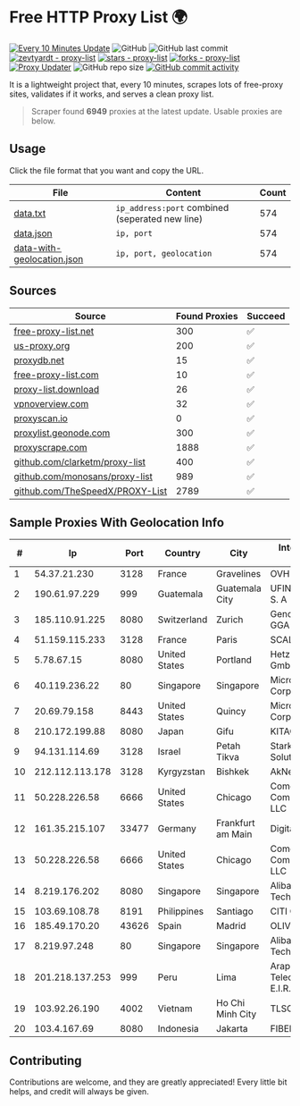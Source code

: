 
# Free HTTP Proxy List 🌍

[![Every 10 Minutes Update](https://github.com/mertguvencli/http-proxy-list/actions/workflows/main.yml/badge.svg?branch=main)](https://github.com/mertguvencli/http-proxy-list/actions/workflows/main.yml)
![GitHub](https://img.shields.io/github/license/mertguvencli/http-proxy-list)
![GitHub last commit](https://img.shields.io/github/last-commit/mertguvencli/http-proxy-list)
[![zevtyardt - proxy-list](https://img.shields.io/static/v1?label=zevtyardt&message=proxy-list&color=blue&logo=github)](https://github.com/zevtyardt/proxy-list "Go to GitHub repo")
[![stars - proxy-list](https://img.shields.io/github/stars/zevtyardt/proxy-list?style=social)](https://github.com/zevtyardt/proxy-list)
[![forks - proxy-list](https://img.shields.io/github/forks/zevtyardt/proxy-list?style=social)](https://github.com/zevtyardt/proxy-list)
[![Proxy Updater](https://github.com/zevtyardt/proxy-list/workflows/Proxy%20Updater/badge.svg)](https://github.com/zevtyardt/proxy-list/actions?query=workflow:"Proxy+Updater")
![GitHub repo size](https://img.shields.io/github/repo-size/zevtyardt/proxy-list)
[![GitHub commit activity](https://img.shields.io/github/commit-activity/m/zevtyardt/proxy-list?logo=commits)](https://github.com/zevtyardt/proxy-list/commits/main)

It is a lightweight project that, every 10 minutes, scrapes lots of free-proxy sites, validates if it works, and serves a clean proxy list.

> Scraper found **6949** proxies at the latest update. Usable proxies are below.

## Usage

Click the file format that you want and copy the URL.

|File|Content|Count|
|----|-------|-----|
|[data.txt](https://raw.githubusercontent.com/mertguvencli/http-proxy-list/main/proxy-list/data.txt)|`ip_address:port` combined (seperated new line)|574|
|[data.json](https://raw.githubusercontent.com/mertguvencli/http-proxy-list/main/proxy-list/data.json)|`ip, port`|574|
|[data-with-geolocation.json](https://raw.githubusercontent.com/mertguvencli/http-proxy-list/main/proxy-list/data-with-geolocation.json)|`ip, port, geolocation`|574|

## Sources

|Source|Found Proxies|Succeed|
|------|-------------|-------|
|[free-proxy-list.net](https://free-proxy-list.net)|300|✅|
|[us-proxy.org](https://www.us-proxy.org)|200|✅|
|[proxydb.net](http://proxydb.net)|15|✅|
|[free-proxy-list.com](https://free-proxy-list.com/?page=&port=&type%5B%5D=http&type%5B%5D=https&up_time=0&search=Search)|10|✅|
|[proxy-list.download](https://www.proxy-list.download/HTTP)|26|✅|
|[vpnoverview.com](https://vpnoverview.com/privacy/anonymous-browsing/free-proxy-servers)|32|✅|
|[proxyscan.io](https://www.proxyscan.io)|0|✅|
|[proxylist.geonode.com](https://proxylist.geonode.com/api/proxy-list?limit=300&page=1&sort_by=lastChecked&sort_type=desc&protocols=http,https)|300|✅|
|[proxyscrape.com](https://api.proxyscrape.com/v2/?request=displayproxies&protocol=http&timeout=10000&country=all&ssl=all&anonymity=all)|1888|✅|
|[github.com/clarketm/proxy-list](https://raw.githubusercontent.com/clarketm/proxy-list/master/proxy-list-raw.txt)|400|✅|
|[github.com/monosans/proxy-list](https://raw.githubusercontent.com/monosans/proxy-list/main/proxies/http.txt)|989|✅|
|[github.com/TheSpeedX/PROXY-List](https://raw.githubusercontent.com/TheSpeedX/PROXY-List/master/http.txt)|2789|✅|


## Sample Proxies With Geolocation Info

|#|Ip|Port|Country|City|Internet Service Provider|
|-|--|----|-------|----|-------------------------|
|1|54.37.21.230|3128|France|Gravelines|OVH SAS|
|2|190.61.97.229|999|Guatemala|Guatemala City|UFINET Guatemala S. A|
|3|185.110.91.225|8080|Switzerland|Zurich|Genossenschaft GGA Maur|
|4|51.159.115.233|3128|France|Paris|SCALEWAY|
|5|5.78.67.15|8080|United States|Portland|Hetzner Online GmbH|
|6|40.119.236.22|80|Singapore|Singapore|Microsoft Corporation|
|7|20.69.79.158|8443|United States|Quincy|Microsoft Corporation|
|8|210.172.199.88|8080|Japan|Gifu|KITAGATA|
|9|94.131.114.69|3128|Israel|Petah Tikva|Stark Industries Solutions LTD|
|10|212.112.113.178|3128|Kyrgyzstan|Bishkek|AkNet|
|11|50.228.226.58|6666|United States|Chicago|Comcast Cable Communications, LLC|
|12|161.35.215.107|33477|Germany|Frankfurt am Main|DigitalOcean, LLC|
|13|50.228.226.58|6666|United States|Chicago|Comcast Cable Communications, LLC|
|14|8.219.176.202|8080|Singapore|Singapore|Alibaba (US) Technology Co., Ltd.|
|15|103.69.108.78|8191|Philippines|Santiago|CITI Cableworld Inc.|
|16|185.49.170.20|43626|Spain|Madrid|OLIVE|
|17|8.219.97.248|80|Singapore|Singapore|Alibaba (US) Technology Co., Ltd.|
|18|201.218.137.253|999|Peru|Lima|Arapa Telecomunicaciones E.I.R.L|
|19|103.92.26.190|4002|Vietnam|Ho Chi Minh City|TLSOFT|
|20|103.4.167.69|8080|Indonesia|Jakarta|FIBERNET|



## Contributing

Contributions are welcome, and they are greatly appreciated! Every
little bit helps, and credit will always be given.

